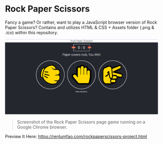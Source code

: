 # Rock Paper Scissors
Fancy a game? Or rather, want to play a JavaScript browser version of Rock Paper Scissors? Contains and utilizes HTML &amp; CSS + Assets folder (.png &amp; .ico) within this repository.

![Alt text](rock-paper-scissors%20screenshot.png "Screenshot of the Rock Paper Scissors page game running on Google Chrome browser")
>Screenshot of the Rock Paper Scissors page game running on a Google Chrome browser.

Preview It Here: https://renlumfao.com/rockpaperscissors-project.html
